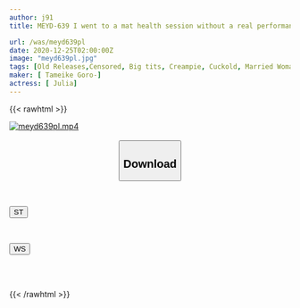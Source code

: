 ```yaml
---
author: j91
title: MEYD-639 I went to a mat health session without a real performance, and what came out was the arrogant beautiful wife next door. I grasped her weakness and forced her to perform the actual act and cum inside her! JULIA, who was made into a sex slave even outside the store

url: /was/meyd639pl
date: 2020-12-25T02:00:00Z
image: "meyd639pl.jpg"
tags: [Old Releases,Censored, Big tits, Creampie, Cuckold, Married Woman, Prostitutes, Solowork]
maker: [ Tameike Goro-]
actress: [ Julia]
---
```



{{< rawhtml >}}

<div class="video" data-videoid="3VJPR46eMlhdvd8">
    <a href="javascript:;">
        <img src="/was/meyd639pl/meyd639pl.jpg" width="WIDTH" height="HEIGHT" alt="meyd639pl.mp4" loading="lazy">
    </a>
</div>

<script type="text/javascript" src="https://j91.asia/asset/on-demand-st.js"></script>

<br>
  <link rel="stylesheet" href="https://j91.asia/asset/bs5.css">
  
  <center>
  <button class="btn btn-primary" type="button" data-bs-toggle="collapse" data-bs-target=".multi-collapse" aria-expanded="false" aria-controls="multiCollapseExample1 multiCollapseExample2"><h2>Download</h2></button></center>
</p>
<div class="row">
  <div class="col">
    <div class="collapse multi-collapse" id="multiCollapseExample1">
      <div class="card card-body">
	      	      <br>
<div class="buttons">  
<p><a href="https://streamtape.to/v/3VJPR46eMlhdvd8" target="_blank"><button class="btn-hover color-3"><i class="fa fa-download"></i> ST</button></a></p></div>
    </div>
  </div>
</div>
  <div class="col">
    <div class="collapse multi-collapse" id="multiCollapseExample2">
      <div class="card card-body">
	      <br>
<div class="buttons">
<p><a href="https://wolfstream.tv/3vx5l19qu8kr" target="_blank"><button class="btn-hover color-8"><i class="fa fa-download"></i> WS</button></a></p></div>
<br><br>
      </div>
    </div>
  </div>
</div>

{{< /rawhtml >}}